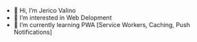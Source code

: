 - 👋 Hi, I’m Jerico Valino
- 👀 I’m interested in Web Delopment
- 🌱 I’m currently learning PWA [Service Workers, Caching, Push Notifications]

<!---
jericovalino15/jericovalino15 is a ✨ special ✨ repository because its `README.md` (this file) appears on your GitHub profile.
You can click the Preview link to take a look at your changes.
--->
